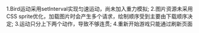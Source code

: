 1.Bird运动采用setInterval实现匀速运动，尚未加入重力模拟;
2.图片资源未采用CSS sprite优化，加载图片时会产生多个请求，绘制顺序受到主要由下载顺序决定;
3.运动只分上下两个动作，导致不够连贯;
4.重新开始游戏只能通过刷新页面

